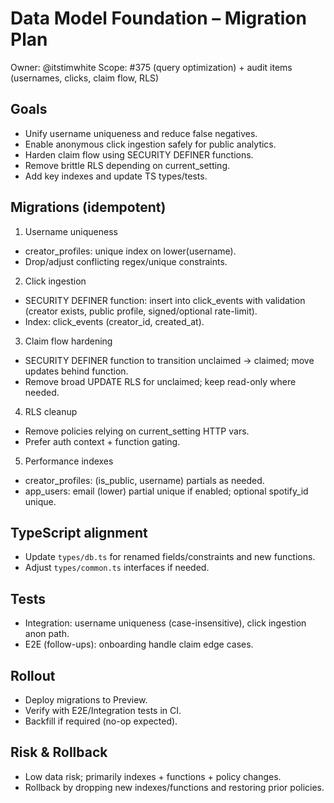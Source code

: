 # Data Model Foundation – Migration Plan

Owner: @itstimwhite
Scope: #375 (query optimization) + audit items (usernames, clicks, claim flow, RLS)

## Goals

- Unify username uniqueness and reduce false negatives.
- Enable anonymous click ingestion safely for public analytics.
- Harden claim flow using SECURITY DEFINER functions.
- Remove brittle RLS depending on current_setting.
- Add key indexes and update TS types/tests.

## Migrations (idempotent)

1. Username uniqueness

- creator_profiles: unique index on lower(username).
- Drop/adjust conflicting regex/unique constraints.

2. Click ingestion

- SECURITY DEFINER function: insert into click_events with validation (creator exists, public profile, signed/optional rate-limit).
- Index: click_events (creator_id, created_at).

3. Claim flow hardening

- SECURITY DEFINER function to transition unclaimed → claimed; move updates behind function.
- Remove broad UPDATE RLS for unclaimed; keep read-only where needed.

4. RLS cleanup

- Remove policies relying on current_setting HTTP vars.
- Prefer auth context + function gating.

5. Performance indexes

- creator_profiles: (is_public, username) partials as needed.
- app_users: email (lower) partial unique if enabled; optional spotify_id unique.

## TypeScript alignment

- Update `types/db.ts` for renamed fields/constraints and new functions.
- Adjust `types/common.ts` interfaces if needed.

## Tests

- Integration: username uniqueness (case-insensitive), click ingestion anon path.
- E2E (follow-ups): onboarding handle claim edge cases.

## Rollout

- Deploy migrations to Preview.
- Verify with E2E/Integration tests in CI.
- Backfill if required (no-op expected).

## Risk & Rollback

- Low data risk; primarily indexes + functions + policy changes.
- Rollback by dropping new indexes/functions and restoring prior policies.
